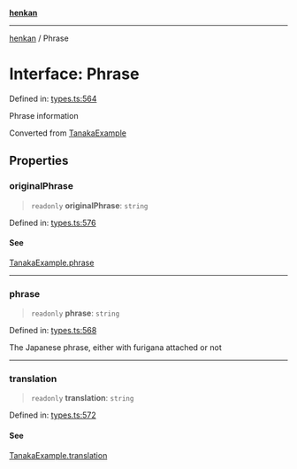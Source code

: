 [**henkan**](../README.md)

***

[henkan](../README.md) / Phrase

# Interface: Phrase

Defined in: [types.ts:564](https://github.com/Ronokof/Henkan/blob/207e0013c3766c7ef3adabde09be5f84497f2607/src/types.ts#L564)

Phrase information

Converted from [TanakaExample](TanakaExample.md)

## Properties

### originalPhrase

> `readonly` **originalPhrase**: `string`

Defined in: [types.ts:576](https://github.com/Ronokof/Henkan/blob/207e0013c3766c7ef3adabde09be5f84497f2607/src/types.ts#L576)

#### See

[TanakaExample.phrase](TanakaExample.md#phrase)

***

### phrase

> `readonly` **phrase**: `string`

Defined in: [types.ts:568](https://github.com/Ronokof/Henkan/blob/207e0013c3766c7ef3adabde09be5f84497f2607/src/types.ts#L568)

The Japanese phrase, either with furigana attached or not

***

### translation

> `readonly` **translation**: `string`

Defined in: [types.ts:572](https://github.com/Ronokof/Henkan/blob/207e0013c3766c7ef3adabde09be5f84497f2607/src/types.ts#L572)

#### See

[TanakaExample.translation](TanakaExample.md#translation)
